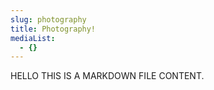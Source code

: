 ```yaml
---
slug: photography
title: Photography!
mediaList:
  - {}
---
```


HELLO
THIS IS A MARKDOWN FILE CONTENT.
